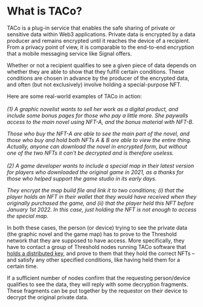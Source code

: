 # What is TACo?

TACo is a plug-in service that enables the safe sharing of private or sensitive data within Web3 applications. Private data is encrypted by a data producer and remains encrypted until it reaches the device of a recipient. From a privacy point of view, it is comparable to the end-to-end encryption that a mobile messaging service like Signal offers.&#x20;

Whether or not a recipient qualifies to see a given piece of data depends on whether they are able to show that they fulfill certain conditions. These conditions are chosen in advance by the producer of the encrypted data, and often (but not exclusively) involve holding a special-purpose NFT.&#x20;

Here are some real-world examples of TACo in action: \
\
_(1) A graphic novelist wants to sell her work as a digital product, and include some bonus pages for those who pay a little more. She paywalls access to the main novel using NFT-A, and the bonus material with NFT-B._&#x20;

_Those who buy the NFT-A are able to see the main part of the novel, and those who buy and hold both NFTs A & B are able to view the entire thing. Actually, anyone can download the novel in encrypted form, but without one of the two NFTs it can't be decrypted and is therefore useless._ \
\
_(2) A game developer wants to include a special map in their latest version for players who downloaded the original game in 2021, as a thanks for those who helped support the game studio in its early days._&#x20;

_They encrypt the map build file and link it to two conditions; (i) that the player holds an NFT in their wallet that they would have received when they originally purchased the game, and (ii) that the player held this NFT before January 1st 2022. In this case, just holding the NFT is not enough to access the special map._&#x20;

In both these cases, the person (or device) trying to see the private data (the graphic novel and the game map) has to prove to the Threshold network that they are supposed to have access. More specifically, they have to contact a group of Threshold nodes running TACo software that [holds a distributed key](../key-concepts.md), and prove to them that they hold the correct NFTs – and satisfy any other specified conditions, like having held them for a certain time.&#x20;

If a sufficient number of nodes confirm that the requesting person/device qualifies to see the data, they will reply with some decryption fragments. These fragments can be put together by the requestor on their device to decrypt the original private data.
